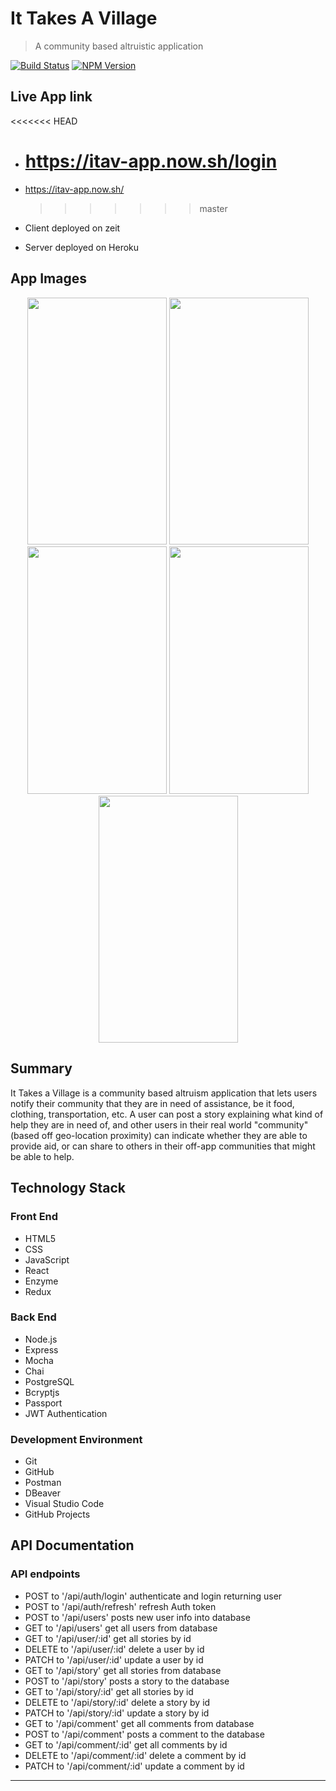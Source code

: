 # It Takes A Village

> A community based altruistic application

[![Build Status][travis-image]][travis-url]
[![NPM Version][npm-image]][npm-url]

## Live App link

<<<<<<< HEAD

- # https://itav-app.now.sh/login
- https://itav-app.now.sh/

  > > > > > > > master

- Client deployed on zeit
- Server deployed on Heroku

## App Images

<p align="center">
  <img width="223" height="395.5" src="assets/Login.png">
  <img width="223" height="395.5" src="assets/Registration.png">
  <img width="223" height="395.5" src="assets/Landing.png">
  <img width="223" height="395.5" src="assets/Dashboard.png">
  <img width="223" height="395.5" src="assets/CreateStory.png">
</p>

## Summary

It Takes a Village is a community based altruism application that lets users notify their community that they are in need of assistance, be it food, clothing, transportation, etc. A user can post a story explaining what kind of help they are in need of, and other users in their real world "community" (based off geo-location proximity) can indicate whether they are able to provide aid, or can share to others in their off-app communities that might be able to help.

## Technology Stack

### Front End

- HTML5
- CSS
- JavaScript
- React
- Enzyme
- Redux

### Back End

- Node.js
- Express
- Mocha
- Chai
- PostgreSQL
- Bcryptjs
- Passport
- JWT Authentication

### Development Environment

- Git
- GitHub
- Postman
- DBeaver
- Visual Studio Code
- GitHub Projects

## API Documentation

### API endpoints

- POST to '/api/auth/login' authenticate and login returning user
- POST to '/api/auth/refresh' refresh Auth token
- POST to '/api/users' posts new user info into database
- GET to '/api/users' get all users from database
- GET to '/api/user/:id' get all stories by id
- DELETE to '/api/user/:id' delete a user by id
- PATCH to '/api/user/:id' update a user by id
- GET to '/api/story' get all stories from database
- POST to '/api/story' posts a story to the database
- GET to '/api/story/:id' get all stories by id
- DELETE to '/api/story/:id' delete a story by id
- PATCH to '/api/story/:id' update a story by id
- GET to '/api/comment' get all comments from database
- POST to '/api/comment' posts a comment to the database
- GET to '/api/comment/:id' get all comments by id
- DELETE to '/api/comment/:id' delete a comment by id
- PATCH to '/api/comment/:id' update a comment by id

<!-- Markdown link & img dfn's -->

[npm-image]: https://img.shields.io/npm/v/datadog-metrics.svg?style=flat-square
[npm-url]: https://npmjs.org/package/datadog-metrics
[travis-image]: https://img.shields.io/travis/dbader/node-datadog-metrics/master.svg?style=flat-square
[travis-url]: https://travis-ci.org/dbader/node-datadog-metrics

---
